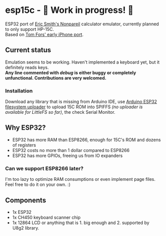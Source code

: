 # esp15c - 🚧 Work in progress! 🚧
 ESP32 port of [Eric Smith's Nonpareil](https://nonpareil.brouhaha.com/) calculator emulator, currently planned to only support HP-15C.  
 Based on [Tom Fors' early iPhone port](https://code.google.com/archive/p/hpcalc-iphone/).

## Current status
Emulation seems to be working. Haven't implemented a keyboard yet, but it definitely reads keys.  
**Any line commented with *debug* is either buggy or completely unfunctional. Contributions are very welcomed.**

### Installation
Download any library that is missing from Arduino IDE, use [Arduino ESP32 filesystem uploader](https://github.com/me-no-dev/arduino-esp32fs-plugin) to upload 15C ROM into SPIFFS *(no uploader is available for LittleFS so far)*, the check Serial Monitor.

## Why ESP32?
- ESP32 has more RAM than ESP8266, enough for 15C's ROM and dozens of registers
- ESP32 costs no more than 1 dollar compared to ESP8266
- ESP32 has more GPIOs, freeing us from IO expanders

### Can we support ESP8266 later?
I'm too lazy to optimize RAM consumptions or even implement page files. Feel free to do it on your own. :)

## Components
- 1x ESP32
- 1x CH450 keyboard scanner chip
- 1x 12864 LCD or anything that is 1. big enough and 2. supported by U8g2 library.
